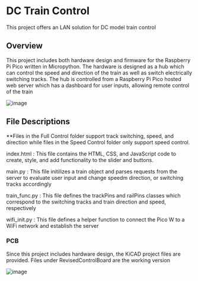 # DC Train Control
This project offers an LAN solution for DC model train control

## Overview
This project includes both hardware design and firmware for the Raspberry Pi Pico written in Micropython. The hardware is designed as a hub which can control the speed and
direction of the train as well as switch electrically switching tracks. The hub is controlled from a Raspberry Pi Pico hosted web server which has a dashboard for user 
inputs, allowing remote control of the train

![image](https://github.com/mgamota2/PicoW/assets/97132068/c1270973-747b-4867-b3a0-ec11cb998448)


## File Descriptions
**Files in the Full Control folder support track switching, speed, and direction while files in the Speed Control folder only support speed control.

index.html : This file contains the HTML, CSS, and JavaScript code to create, style, and add functionality to the slider and buttons.


main.py : This file initilizes a train object and parses requests from the server to evaluate user input and change speedm direction, or switching tracks accordingly


train_func.py : This file defines the trackPins and railPins classes which correspond to the switching tracks and train direction and speed, respectively


wifi_init.py : This file defines a helper function to connect the Pico W to a WiFi network and establish the server

### PCB
Since this project includes hardware design, the KiCAD project files are provided. Files under RevisedControlBoard are the working version

![image](https://github.com/mgamota2/PicoW/assets/97132068/64564c68-b82f-4ad4-bb33-db4253208216)

